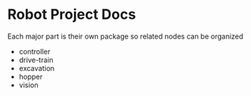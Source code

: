 # Robot Project Docs
Each major part is their own package so related nodes can be organized
- controller
- drive-train
- excavation
- hopper
- vision